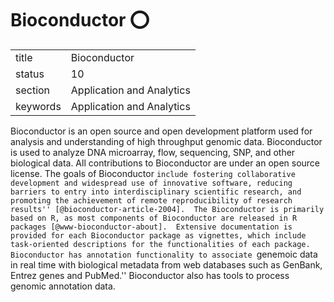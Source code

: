 # Bioconductor :o:


|          |                           |
| -------- | ------------------------- |
| title    | Bioconductor              | 
| status   | 10                        |
| section  | Application and Analytics |
| keywords | Application and Analytics |



Bioconductor is an open source and open development platform used for
analysis and understanding of high throughput genomic
data. Bioconductor is used to analyze DNA microarray, flow,
sequencing, SNP, and other biological data. All contributions to
Bioconductor are under an open source license. The goals of
Bioconductor ``include fostering collaborative development and
widespread use of innovative software, reducing barriers to entry into
interdisciplinary scientific research, and promoting the achievement
of remote reproducibility of research
results'' [@bioconductor-article-2004].  The Bioconductor is
primarily based on R, as most components of Bioconductor are released
in R packages [@www-bioconductor-about].  Extensive documentation
is provided for each Bioconductor package as vignettes, which include
task-oriented descriptions for the functionalities of each
package. Bioconductor has annotation functionality to associate
``genemoic data in real time with biological metadata from web
databases such as GenBank, Entrez genes and PubMed.''  Bioconductor
also has tools to process genomic annotation data.



